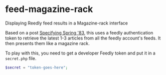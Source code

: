# feed-magazine-rack
Displaying Reedly feed results in a Magazine-rack interface

Based on a post [Specifying Spring '83](https://www.robinsloan.com/lab/specifying-spring-83/), this uses a feedly authentication token to retrieve the latest 1-3 articles from all the feedly account's feeds. It then presents them like a magazine rack.

To play with this, you need to get a developer Feedly token and put it in a `secret.php` file.

```php
$secret = "token-goes-here";
```